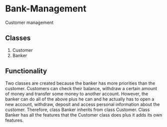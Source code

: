 # Bank-Management
Customer management
## Classes
1. Customer 
2. Banker

## Functionality 
Two classes are created because the banker has more priorities than the customer. Customers can check their balance, withdraw a certain amount of money and transfer some money to another account. However, the banker can do all of the above plus he can and he actually has to open a new account, withdraw, deposit and access personal information about the customer. Therefore, class Banker inherits from class Customer. Class Banker has all the features that the Customer class does plus it adds its own features.

